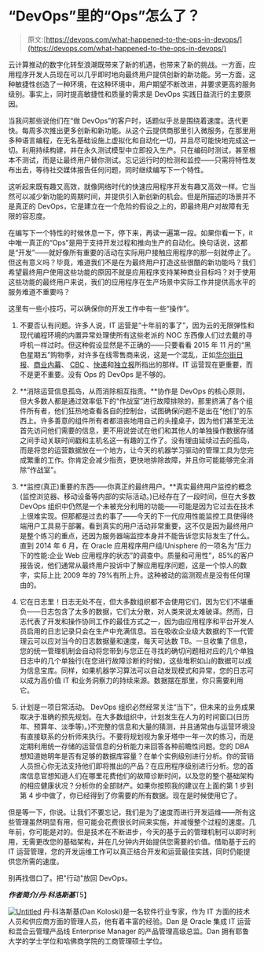 # “DevOps”里的“Ops”怎么了？

> 原文:[https://devops.com/what-happened-to-the-ops-in-devops/](https://devops.com/what-happened-to-the-ops-in-devops/)

云计算推动的数字化转型浪潮既带来了新的机遇，也带来了新的挑战。一方面，应用程序开发人员现在可以几乎即时地向最终用户提供创新的新功能。另一方面，这种敏捷性创造了一种环境，在这种环境中，用户期望不断改进，并要求更高的服务级别。事实上，同时提高敏捷性和质量的需求是 DevOps 实践日益流行的主要原因。

当我问那些说他们在“做 DevOps”的客户时，话题似乎总是围绕着速度。迭代更快。每周多次推出更多创新和新功能。从这个云提供商那里引入微服务，在那里用多种语言编程，在无名基础设施上虚拟化和自动化一切，并且尽可能快地完成这一切。利用持续构建，并在永久测试模型中立即投入生产。只在编码时测试，甚至根本不测试，而是让最终用户替你测试。忘记运行时的检测和监控——只需将特性发布出去，等待社交媒体报告任何问题，同时继续编写下一个特性。

这听起来既有趣又高效，就像网络时代的快速应用程序开发有趣又高效一样。它当然可以减少新功能的周期时间，并提供引入新创新的机会。但是所描述的场景并不是真正的 DevOps，它是建立在一个危险的假设之上的，即最终用户对故障有无限的容忍度。

在编写下一个特性的时候休息一下，停下来，再读一遍第一段。如果你看一下，it 中唯一真正的“Ops”是用于支持开发过程和推向生产的自动化。换句话说，这都是“开发”——就好像所有重要的活动在实际用户接触应用程序的那一刻就停止了。但这有意义吗？毕竟，难道我们不是在为最终用户打造这些很酷的新功能吗？我们希望最终用户使用这些功能的原因不就是应用程序支持某种商业目标吗？对于使用这些功能的最终用户来说，我们的应用程序在生产场景中实际工作并提供高水平的服务难道不重要吗？

这里有一些小技巧，可以确保你的开发工作中有一些“操作”。

1.  不要否认有问题。许多人说，IT 运营是“十年前的事了”，因为云的无限弹性和现代编程环境的内置异常处理使所有这些老派的 NOC 东西像人们过去戴的寻呼机一样过时。但这种假设显然是不正确的——只要看看 2015 年 11 月的“黑色星期五”购物季，对许多在线零售商来说，这是一个混乱，正如[华尔街日报](https://www.wsj.com/articles/wal-mart-website-struggles-to-handle-demand-for-doorbusters-1448638901)、[商业内幕](http://www.businessinsider.com/neiman-marcus-black-friday-website-problems-2015-11)、 [CBC](http://www.cbc.ca/news/canada/toronto/best-buy-canada-site-malfunctions-on-black-friday-frustrating-shoppers-1.3339792) 、[快递](https://www.express.co.uk/life-style/science-technology/622490/Argos-Website-Outages-Down-Black-Friday-2015-UK-Deal)和[独立报](https://www.independent.co.uk/life-style/gadgets-and-tech/gaming/psn-down-playstation-network-breaks-on-black-friday-a6751816.html)所指出的那样。IT 运营现在更重要，而不是更不重要。没有 Ops 的 DevOps 是不够的。

2.  **消除运营信息孤岛，从而消除相互指责。**协作是 DevOps 的核心原则，但大多数人都是通过效率低下的“作战室”进行故障排除的，那里挤满了各个组件所有者，他们狂热地查看各自的控制台，试图确保问题不是出在“他们”的东西上。许多善意的组件所有者都沮丧地用自己的头撞桌子，因为他们甚至无法首先访问他们需要的信息，更不用说尝试在他们和其他人的单独操作数据存储之间手动关联时间戳和主机名这一有趣的工作了。没有理由延续过去的孤岛，而是将您的运营数据放在一个地方，让今天的机器学习驱动的管理工具为您完成繁重的工作。你肯定会减少指责，更快地排除故障，并且你可能能够完全消除“作战室”。

3.  **监控(真正)重要的东西——你真正的最终用户。**真实最终用户监控的概念(监控浏览器、移动设备等内部的实际活动。)已经存在了一段时间，但在大多数 DevOps 组织中仍然是一个未被充分利用的功能——可能是因为它过去在技术上很难实现。但那都是过去的事了——今天的下一代应用性能监控工具使得终端用户工具易于部署。看到真实的用户活动非常重要，这不仅是因为最终用户是整个练习的重点，还因为服务器端监控本身并不能告诉您实际发生了什么。直到 2014 年 6 月，在 Oracle 应用程序用户组/Unisphere 的一项名为“压力下的性能:企业 Web 应用程序的状态”的调查中。质量和可用性”，85%的客户报告说，他们通常从最终用户投诉中了解应用程序问题，这是一个惊人的数字，实际上比 2009 年的 79%有所上升。这种被动的监测观点是没有任何理由的。

4.  它在日志里！日志无处不在，但大多数组织都不会使用它们，因为它们不堪重负——日志包含了太多的数据，它们太分散，对人类来说太难破译。然而，日志代表了开发和操作协同工作的最佳方式之一，因为由应用程序和平台开发人员启用的日志记录只会在生产中充满信息。旨在吸收企业级大数据的下一代管理云可以应对当今的日志数据量和速度，每天可达数 TB。一旦收集了信息，您的统一管理机制会自动将您带到与您正在寻找的确切问题相对应的几个单独日志中的几个单独行(在您进行故障诊断的时候)，这些堆积如山的数据可以成为信息宝库。同样，如果机器学习算法可以自动发现模式和异常，您的日志可以成为高价值 IT 和业务洞察力的持续来源。数据摆在那里，你只需要利用它。

5.  计划是一项日常活动。 DevOps 组织必然经常关注“当下”，但未来的业务成果取决于准确的预先规划。在大多数组织中，计划发生在人为的时间窗口(日历年、预算年、淡季等)。)不完整的信息和大量的猜测，并且通常由与运营环境没有直接联系的分析师来执行。不要将规划视为象牙塔中一年一次的练习，而是定期利用统一存储的运营信息的分析能力来回答各种前瞻性问题。您的 DBA 想知道她明年是否有足够的数据库容量？在单个实例级别进行分析。你的营销人员担心你无法支持他们即将推出的产品？在应用程序级别进行分析。您的首席信息官想知道人们在哪里花费他们的故障诊断时间，以及您的整个基础架构的相应健康状况？分析你的全部财产。如果你按照我的建议在上面的第 1 步到第 4 步中做了，你已经得到了你需要的所有数据。现在是时候使用它了。

但是等一下，你说。让我们不要忘记，我们是为了速度而进行开发运维——所有这些管理虽然明显有用，但可能会花费很长时间来实施，并减慢整个过程的速度。几年前，你可能是对的。但是技术在不断进步，今天的基于云的管理机制可以即时利用，无需更改您的基础架构，并在几分钟内开始提供您需要的价值。借助基于云的 IT 运营管理，您的开发运维工作可以真正结合开发和运营最佳实践，同时仍能提供您所需的速度。

别再找借口了。把"行动"放回 DevOps。

***作者简介/丹·科洛斯基***T5】

[![Untitled](../Images/c34e50697d35d7d92e9338aa474f0bd8.png)](https://devops.com/wp-content/uploads/2015/12/Untitled.png) 丹·科洛斯基(Dan Koloski)是一名软件行业专家，作为 IT 方面的技术人员和供应商方面的管理人员，他有着丰富的经验。Dan 是 Oracle 集成 IT 运营和混合云管理产品线 Enterprise Manager 的产品管理高级总监。Dan 拥有耶鲁大学的学士学位和哈佛商学院的工商管理硕士学位。